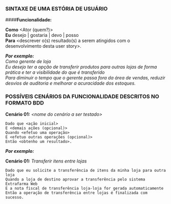### SINTAXE DE UMA ESTÓRIA DE USUÁRIO

####**Funcionalidade:** *<nome da funcionalidade descrita no PBI>* <br/>

**Como** <Ator (quem?)> <br/>
**Eu** desejo | gostaria | devo | posso <descrever a necessidade> <br/>
**Para** <descrever o(s) resultado(s) a serem atingidos com o desenvolvimento desta user story>. <br/>

***Por exemplo:*** <br/>
*Como gerente de loja <br/>
Eu desejo ter a opção de transferir produtos para outras lojas de forma prática e ter a visibilidade do que é transferido <br/>
Para diminuir o tempo que o gerente passa fora da área de vendas, reduzir desvios de auditoria e melhorar a acuracidade dos estoques.* <br/>

### POSSÍVEIS CENÁRIOS DA FUNCIONALIDADE DESCRITOS NO FORMATO BDD

**Cenário 01:** *<nome do cenário a ser testado>*

```
Dado que <ação inicial>
E <demais ações (opcional)>
Quando <efetuo uma operação>
E <efetuo outras operações (opcional)>
Então <obtenho um resultado>.
```

***Por exemplo:*** <br/>

**Cenário 01:** *Transferir itens entre lojas*

```
Dado que eu solicite a transferência de itens da minha loja para outra loja
Quando a loja de destino aprovar a transferência pelo sistema Extrafarma Web 
E a nota fiscal de transferência loja-loja for gerada automaticamente
Então a operação de transferência entre lojas é finalizada com sucesso.
```
